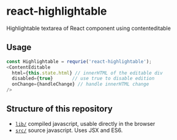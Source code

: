 react-highlightable
=====================

Highlightable textarea of React component using contenteditable

## Usage
```javascript
const Highlightable = requrie('react-highlightable');
<ContentEditable
  html={this.state.html} // innerHTML of the editable div
  disabled={true}       // use true to disable edition
  onChange={handleChange} // handle innerHTML change
/>
```

## Structure of this repository
 * [`lib/`](https://github.com/lovasoa/react-contenteditable/tree/master/lib) compiled javascript, usable directly in the browser
 * [`src/`](https://github.com/lovasoa/react-contenteditable/tree/master/src) source javascript. Uses JSX and ES6.

